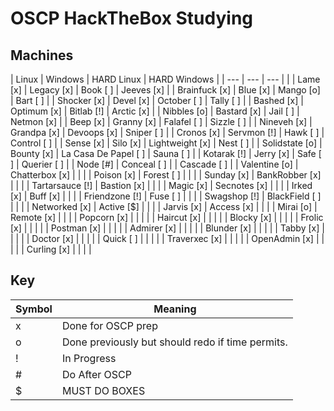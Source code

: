 # OSCP HackTheBox Studying

## Machines

| Linux            | Windows         | HARD Linux            | HARD Windows  |
| ---              | ---             | ---                   |               |
| Lame        [x]  | Legacy     [x]  | Book             [ ]  | Jeeves   [x]  |
| Brainfuck   [x]  | Blue       [x]  | Mango            [o]  | Bart     [ ]  |
| Shocker     [x]  | Devel      [x]  | October          [ ]  | Tally    [ ]  |
| Bashed      [x]  | Optimum    [x]  | Bitlab           [!]  | Arctic   [x]  |
| Nibbles     [o]  | Bastard    [x]  | Jail             [ ]  | Netmon   [x]  |
| Beep        [x]  | Granny     [x]  | Falafel          [ ]  | Sizzle   [ ]  |
| Nineveh     [x]  | Grandpa    [x]  | Devoops          [x]  | Sniper   [ ]  |
| Cronos      [x]  | Servmon    [!]  | Hawk             [ ]  | Control  [ ]  |
| Sense       [x]  | Silo       [x]  | Lightweight      [x]  | Nest     [ ]  |
| Solidstate  [o]  | Bounty     [x]  | La Casa De Papel [ ]  | Sauna    [ ]  |
| Kotarak     [!]  | Jerry      [x]  | Safe             [ ]  | Querier  [ ]  |
| Node        [#]  | Conceal    [ ]  |                       | Cascade  [ ]  |
| Valentine   [o]  | Chatterbox [x]  |                       |               |
| Poison      [x]  | Forest     [ ]  |                       |               |
| Sunday      [x]  | BankRobber [x]  |                       |               |
| Tartarsauce [!]  | Bastion    [x]  |                       |               |
| Magic       [x]  | Secnotes   [x]  |                       |               |
| Irked       [x]  | Buff       [x]  |                       |               |
| Friendzone  [!]  | Fuse       [ ]  |                       |               |
| Swagshop    [!]  | BlackField [ ]  |                       |               |
| Networked   [x]  | Active     [$]  |                       |               |
| Jarvis      [x]  | Access     [x]  |                       |               |
| Mirai       [o]  | Remote     [x]  |                       |               |
| Popcorn     [x]  |                 |                       |               |
| Haircut     [x]  |                 |                       |               |
| Blocky      [x]  |                 |                       |               |
| Frolic      [x]  |                 |                       |               |
| Postman     [x]  |                 |                       |               |
| Admirer     [x]  |                 |                       |               |
| Blunder     [x]  |                 |                       |               |
| Tabby       [x]  |                 |                       |               |
| Doctor      [x]  |                 |                       |               |
| Quick       [ ]  |                 |                       |               |
| Traverxec   [x]  |                 |                       |               |
| OpenAdmin   [x]  |                 |                       |               |
| Curling     [x]  |                 |                       |               |


## Key

| Symbol | Meaning                                           |
| ---    | ---                                               |
| x      | Done for OSCP prep                                |
| o      | Done previously but should redo if time permits.  |
| !      | In Progress                                       |
| #      | Do After OSCP                                     |
| $      | MUST DO BOXES                                     |
